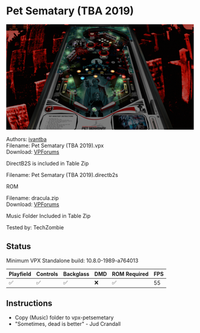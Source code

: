# Pet Sematary (TBA 2019)

![Table Preview](../../images/vpx-petsemetary.png)

Authors: [ivantba](https://www.vpforums.org/index.php?showuser=123858)  
Filename: Pet Sematary (TBA 2019).vpx  
Download: [VPForums](https://www.vpforums.org/index.php?app=downloads&showfile=14211)

DirectB2S is included in Table Zip
  
Filename: Pet Sematary (TBA 2019).directb2s

ROM

Filename: dracula.zip  
Download: [VPForums](https://www.vpforums.org/index.php?app=downloads&showfile=733)

Music Folder Included in Table Zip

Tested by: TechZombie

## Status 

Minimum VPX Standalone build: 10.8.0-1989-a764013

| Playfield | Controls | Backglass | DMD | ROM Required | FPS | 
|-----------|----------|-----------|-----|--------------|-----|
| :white_check_mark: | :white_check_mark: | :white_check_mark: | :x: | :white_check_mark: | 55 |

## Instructions

- Copy (Music) folder to vpx-petsemetary
- "Sometimes, dead is better" - Jud Crandall

